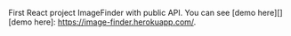 First React project ImageFinder with public API.
You can see [demo here][] [demo here]: https://image-finder.herokuapp.com/.
